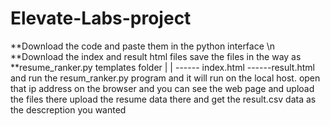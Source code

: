 # Elevate-Labs-project
**Download the code and paste them in the python interface \n
**Download the index and result html files save the files in the way as 
**resume_ranker.py
templates folder
|
|
------ index.html
------result.html 
and run the resum_ranker.py program and it will run on the local host.
open that ip address on the browser and you can see the web page and upload the files there 
upload the resume data there and get the result.csv data as the descreption you wanted
